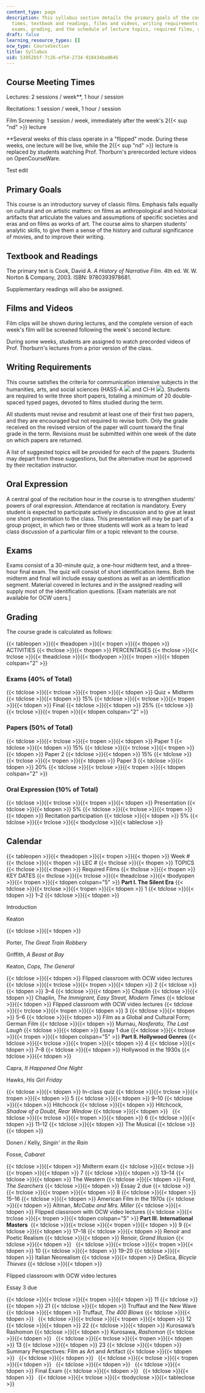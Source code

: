 ```yaml
---
content_type: page
description: This syllabus section details the primary goals of the course, meeting
  times, textbook and readings, films and videos, writing requirements, oral expression,
  exams, grading, and the schedule of lecture topics, required films, and key dates.
draft: false
learning_resource_types: []
ocw_type: CourseSection
title: Syllabus
uid: 53952b5f-7c26-ef54-2734-918434ba0645
---
```

## Course Meeting Times

Lectures: 2 sessions / week\*\*, 1 hour / session

Recitations: 1 session / week, 1 hour / session

Film Screening: 1 session / week, immediately after the week's 2{{< sup "nd" >}} lecture

\*\*Several weeks of this class operate in a "flipped" mode. During these weeks, one lecture will be live, while the 2{{< sup "nd" >}} lecture is replaced by students watching Prof. Thorburn's prerecorded lecture videos on OpenCourseWare.

Test edit

## Primary Goals

This course is an introductory survey of classic films. Emphasis falls equally on cultural and on artistic matters: on films as anthropological and historical artifacts that articulate the values and assumptions of specific societies and eras and on films as works of art. The course aims to sharpen students' analytic skills, to give them a sense of the history and cultural significance of movies, and to improve their writing.

## Textbook and Readings

The primary text is Cook, David A. *A History of Narrative Film*. 4th ed. W. W. Norton & Company, 2003. ISBN: 9780393978681.

Supplementary readings will also be assigned.

## Films and Videos

Film clips will be shown during lectures, and the complete version of each week's film will be screened following the week's second lecture.

During some weeks, students are assigned to watch precorded videos of Prof. Thorburn's lectures from a prior version of the class.

## Writing Requirements

This course satisfies the criteria for communication intensive subjects in the humanities, arts, and social sciences (HASS-A ![](/images/educator/icon-question-hass-a.png) and CI-H ![](/images/educator/icon-question-cih.png)). Students are required to write three short papers, totaling a minimum of 20 double-spaced typed pages, devoted to films studied during the term.

All students must revise and resubmit at least one of their first two papers, and they are encouraged but not required to revise both. Only the grade received on the revised version of the paper will count toward the final grade in the term. Revisions must be submitted within one week of the date on which papers are returned.

A list of suggested topics will be provided for each of the papers. Students may depart from these suggestions, but the alternative must be approved by their recitation instructor.

## Oral Expression

A central goal of the recitation hour in the course is to strengthen students' powers of oral expression. Attendance at recitation is mandatory. Every student is expected to participate actively in discussion and to give at least one short presentation to the class. This presentation will may be part of a group project, in which two or three students will work as a team to lead class discussion of a particular film or a topic relevant to the course.

## Exams

Exams consist of a 30-minute quiz, a one-hour midterm test, and a three-hour final exam. The quiz will consist of short identification items. Both the midterm and final will include essay questions as well as an identification segment. Material covered in lectures and in the assigned reading will supply most of the identification questions. \[Exam materials are not available for OCW users.\]

## Grading

The course grade is calculated as follows:

{{< tableopen >}}{{< theadopen >}}{{< tropen >}}{{< thopen >}}
ACTIVITIES
{{< thclose >}}{{< thopen >}}
PERCENTAGES
{{< thclose >}}{{< trclose >}}{{< theadclose >}}{{< tbodyopen >}}{{< tropen >}}{{< tdopen colspan="2" >}}

### Exams (40% of Total)

{{< tdclose >}}{{< trclose >}}{{< tropen >}}{{< tdopen >}}
Quiz + Midterm
{{< tdclose >}}{{< tdopen >}}
15%
{{< tdclose >}}{{< trclose >}}{{< tropen >}}{{< tdopen >}}
Final
{{< tdclose >}}{{< tdopen >}}
25%
{{< tdclose >}}{{< trclose >}}{{< tropen >}}{{< tdopen colspan="2" >}}

### Papers (50% of Total)

{{< tdclose >}}{{< trclose >}}{{< tropen >}}{{< tdopen >}}
Paper 1
{{< tdclose >}}{{< tdopen >}}
15%
{{< tdclose >}}{{< trclose >}}{{< tropen >}}{{< tdopen >}}
Paper 2
{{< tdclose >}}{{< tdopen >}}
15%
{{< tdclose >}}{{< trclose >}}{{< tropen >}}{{< tdopen >}}
Paper 3
{{< tdclose >}}{{< tdopen >}}
20%
{{< tdclose >}}{{< trclose >}}{{< tropen >}}{{< tdopen colspan="2" >}}

### Oral Expression (10% of Total)

{{< tdclose >}}{{< trclose >}}{{< tropen >}}{{< tdopen >}}
Presentation
{{< tdclose >}}{{< tdopen >}}
5%
{{< tdclose >}}{{< trclose >}}{{< tropen >}}{{< tdopen >}}
Recitation participation
{{< tdclose >}}{{< tdopen >}}
5%
{{< tdclose >}}{{< trclose >}}{{< tbodyclose >}}{{< tableclose >}}

## Calendar

{{< tableopen >}}{{< theadopen >}}{{< tropen >}}{{< thopen >}}
Week #
{{< thclose >}}{{< thopen >}}
LEC #
{{< thclose >}}{{< thopen >}}
TOPICS
{{< thclose >}}{{< thopen >}}
Required Films
{{< thclose >}}{{< thopen >}}
KEY DATES
{{< thclose >}}{{< trclose >}}{{< theadclose >}}{{< tbodyopen >}}{{< tropen >}}{{< tdopen colspan="5" >}}
**Part I. The Silent Era**
{{< tdclose >}}{{< trclose >}}{{< tropen >}}{{< tdopen >}}
1
{{< tdclose >}}{{< tdopen >}}
1–2
{{< tdclose >}}{{< tdopen >}}

Introduction

Keaton

{{< tdclose >}}{{< tdopen >}}

Porter, *The Great Train Robbery*

Griffith, *A Beast at Bay*

Keaton, *Cops, The General*

{{< tdclose >}}{{< tdopen >}}
Flipped classroom with OCW video lectures
{{< tdclose >}}{{< trclose >}}{{< tropen >}}{{< tdopen >}}
2
{{< tdclose >}}{{< tdopen >}}
3–4
{{< tdclose >}}{{< tdopen >}}
Chaplin
{{< tdclose >}}{{< tdopen >}}
Chaplin, *The Immigrant, Easy Street, Modern Times*
{{< tdclose >}}{{< tdopen >}}
Flipped classroom with OCW video lectures
{{< tdclose >}}{{< trclose >}}{{< tropen >}}{{< tdopen >}}
3
{{< tdclose >}}{{< tdopen >}}
5–6
{{< tdclose >}}{{< tdopen >}}
Film as a Global and Cultural Form; German Film
{{< tdclose >}}{{< tdopen >}}
Murnau, *Nosferatu, The Last Laugh*
{{< tdclose >}}{{< tdopen >}}
Essay 1 due
{{< tdclose >}}{{< trclose >}}{{< tropen >}}{{< tdopen colspan="5" >}}
**Part II. Hollywood Genres**
{{< tdclose >}}{{< trclose >}}{{< tropen >}}{{< tdopen >}}
4
{{< tdclose >}}{{< tdopen >}}
7–8
{{< tdclose >}}{{< tdopen >}}
Hollywood in the 1930s
{{< tdclose >}}{{< tdopen >}}

Capra, *It Happened One Night*

Hawks, *His Girl Friday*

{{< tdclose >}}{{< tdopen >}}
In-class quiz
{{< tdclose >}}{{< trclose >}}{{< tropen >}}{{< tdopen >}}
5
{{< tdclose >}}{{< tdopen >}}
9–10
{{< tdclose >}}{{< tdopen >}}
Hitchcock
{{< tdclose >}}{{< tdopen >}}
Hitchcock, *Shadow of a Doubt, Rear Window*
{{< tdclose >}}{{< tdopen >}}
 
{{< tdclose >}}{{< trclose >}}{{< tropen >}}{{< tdopen >}}
6
{{< tdclose >}}{{< tdopen >}}
11–12
{{< tdclose >}}{{< tdopen >}}
The Musical
{{< tdclose >}}{{< tdopen >}}

Donen / Kelly, *Singin' in the Rain*

Fosse, *Cabaret*

{{< tdclose >}}{{< tdopen >}}
Midterm exam
{{< tdclose >}}{{< trclose >}}{{< tropen >}}{{< tdopen >}}
7
{{< tdclose >}}{{< tdopen >}}
13–14
{{< tdclose >}}{{< tdopen >}}
The Western
{{< tdclose >}}{{< tdopen >}}
Ford, *The Searchers*
{{< tdclose >}}{{< tdopen >}}
Essay 2 due
{{< tdclose >}}{{< trclose >}}{{< tropen >}}{{< tdopen >}}
8
{{< tdclose >}}{{< tdopen >}}
15–16
{{< tdclose >}}{{< tdopen >}}
American Film in the 1970s
{{< tdclose >}}{{< tdopen >}}
Altman, *McCabe and Mrs. Miller*
{{< tdclose >}}{{< tdopen >}}
Flipped classroom with OCW video lectures
{{< tdclose >}}{{< trclose >}}{{< tropen >}}{{< tdopen colspan="5" >}}
**Part III.** **International Masters** 
{{< tdclose >}}{{< trclose >}}{{< tropen >}}{{< tdopen >}}
9
{{< tdclose >}}{{< tdopen >}}
17–18
{{< tdclose >}}{{< tdopen >}}
Renoir and Poetic Realism
{{< tdclose >}}{{< tdopen >}}
Renoir, *Grand Illusion*
{{< tdclose >}}{{< tdopen >}}
 
{{< tdclose >}}{{< trclose >}}{{< tropen >}}{{< tdopen >}}
10
{{< tdclose >}}{{< tdopen >}}
19–20
{{< tdclose >}}{{< tdopen >}}
Italian Neorealism
{{< tdclose >}}{{< tdopen >}}
DeSica, *Bicycle Thieves*
{{< tdclose >}}{{< tdopen >}}

Flipped classroom with OCW video lectures

Essay 3 due

{{< tdclose >}}{{< trclose >}}{{< tropen >}}{{< tdopen >}}
11
{{< tdclose >}}{{< tdopen >}}
21
{{< tdclose >}}{{< tdopen >}}
Truffaut and the New Wave
{{< tdclose >}}{{< tdopen >}}
Truffaut, *The 400 Blows*
{{< tdclose >}}{{< tdopen >}}
 
{{< tdclose >}}{{< trclose >}}{{< tropen >}}{{< tdopen >}}
12
{{< tdclose >}}{{< tdopen >}}
22
{{< tdclose >}}{{< tdopen >}}
Kurosawa’s Rashomon
{{< tdclose >}}{{< tdopen >}}
Kurosawa, *Rashomon*
{{< tdclose >}}{{< tdopen >}}
 
{{< tdclose >}}{{< trclose >}}{{< tropen >}}{{< tdopen >}}
13
{{< tdclose >}}{{< tdopen >}}
23
{{< tdclose >}}{{< tdopen >}}
Summary Perspectives: Film as Art and Artifact
{{< tdclose >}}{{< tdopen >}}
 
{{< tdclose >}}{{< tdopen >}}
 
{{< tdclose >}}{{< trclose >}}{{< tropen >}}{{< tdopen >}}
 
{{< tdclose >}}{{< tdopen >}}
 
{{< tdclose >}}{{< tdopen >}}
Final Exam
{{< tdclose >}}{{< tdopen >}}
 
{{< tdclose >}}{{< tdopen >}}
 
{{< tdclose >}}{{< trclose >}}{{< tbodyclose >}}{{< tableclose >}}
